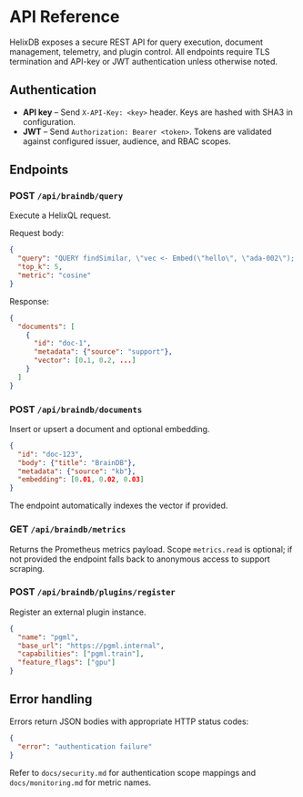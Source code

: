 # API Reference

HelixDB exposes a secure REST API for query execution, document management, telemetry, and
plugin control. All endpoints require TLS termination and API-key or JWT authentication unless
otherwise noted.

## Authentication

- **API key** – Send `X-API-Key: <key>` header. Keys are hashed with SHA3 in configuration.
- **JWT** – Send `Authorization: Bearer <token>`. Tokens are validated against configured issuer,
  audience, and RBAC scopes.

## Endpoints

### POST `/api/braindb/query`

Execute a HelixQL request.

Request body:

```json
{
  "query": "QUERY findSimilar, \"vec <- Embed(\"hello\", \"ada-002\"); docs <- VectorSearch<Document>(vec, k:10); RETURN docs;\"",
  "top_k": 5,
  "metric": "cosine"
}
```

Response:

```json
{
  "documents": [
    {
      "id": "doc-1",
      "metadata": {"source": "support"},
      "vector": [0.1, 0.2, ...]
    }
  ]
}
```

### POST `/api/braindb/documents`

Insert or upsert a document and optional embedding.

```json
{
  "id": "doc-123",
  "body": {"title": "BrainDB"},
  "metadata": {"source": "kb"},
  "embedding": [0.01, 0.02, 0.03]
}
```

The endpoint automatically indexes the vector if provided.

### GET `/api/braindb/metrics`

Returns the Prometheus metrics payload. Scope `metrics.read` is optional; if not provided the
endpoint falls back to anonymous access to support scraping.

### POST `/api/braindb/plugins/register`

Register an external plugin instance.

```json
{
  "name": "pgml",
  "base_url": "https://pgml.internal",
  "capabilities": ["pgml.train"],
  "feature_flags": ["gpu"]
}
```

## Error handling

Errors return JSON bodies with appropriate HTTP status codes:

```json
{
  "error": "authentication failure"
}
```

Refer to `docs/security.md` for authentication scope mappings and `docs/monitoring.md` for metric
names.
